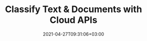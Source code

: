 ---
############################# Static ############################
layout: "product"
date: 2021-04-27T09:31:06+03:00
draft: false

############################# Head ############################
head_title: "Document & Text Classification | REST APIs & Cloud SDKs"
head_description: "Classify documents & text as per IAB-2 & document taxonomy via cURL or Cloud SDK for .NET. REST API supports DOC DOCX of MS Word, ODT OTT of OpenOffice, PDF etc."

############################# Header ############################
title: "Classify Text & Documents with Cloud APIs"
description: "Perform various classification-related operations on text & documents as per IAB-2, Documents, and Sentiment taxonomy. Use cURL commands or Cloud SDKs for REST APIs."

############################# APIs ###############################
apis:
  enable: true

  api:
    # api loop
    - title: "GroupDocs.Classification Cloud APIs Include"
      
      api_product:
        # api_product loop
        - link: "https://products.groupdocs.com/classification/curl/"
          img_alt: "GroupDocs.Classification Cloud for cURL"
          image: "https://www.groupdocs.cloud/templates/groupdocscloud/images/sdk/272x272/groupdocs_classification-for-curl.png"
          product: "GroupDocs.Classification for"
          platform: "Cloud for cURL"
          content: "Use cURL for calling the RESTful APIs to add classification abilities, with support for 3rd party classification services, to your application, regardless of a coding language or platform."

        # api_product loop
        - link: "https://products.groupdocs.com/classification/net/"
          img_alt: "GroupDocs.Classification Cloud SDK for .NET"
          image: "https://www.groupdocs.cloud/templates/groupdocscloud/images/sdk/272x272/groupdocs_classification-for-net.png"
          product: "GroupDocs.Classification for"
          platform: "Cloud SDK for .NET"
          content: "Use SDK for .NET to quickly add document classification abilities to your .NET apps."

          

        



        

    

    

############################# Back to top ###############################
back_to_top:
  enable: true
---